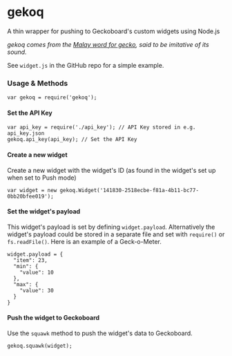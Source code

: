 # gekoq
A thin wrapper for pushing to Geckoboard's custom widgets using Node.js

*gekoq comes from the [Malay word for gecko](http://etymonline.com/index.php?term=gecko), said to be imitative of its sound.*

See ```widget.js``` in the GitHub repo for a simple example.

### Usage & Methods

```
var gekoq = require('gekoq');
```

#### Set the API Key
```
var api_key = require('./api_key'); // API Key stored in e.g. api_key.json 
gekoq.api_key(api_key); // Set the API Key
```

#### Create a new widget

Create a new widget with the widget's ID (as found in the widget's set up when set to Push mode)

```
var widget = new gekoq.Widget('141830-2518ecbe-f81a-4b11-bc77-0bb20bfee019');
```

#### Set the widget's payload

This widget's payload is set by defining ```widget.payload```. Alternatively the widget's payload could be stored in a separate file and set with ```require()``` or ```fs.readFile()```. Here is an example of a Geck-o-Meter.

```
widget.payload = {
  "item": 23,
  "min": {
    "value": 10
  },
  "max": {
    "value": 30
  }
} 
```

#### Push the widget to Geckoboard

Use the ```squawk``` method to push the widget's data to Geckoboard.

```
gekoq.squawk(widget);
```

